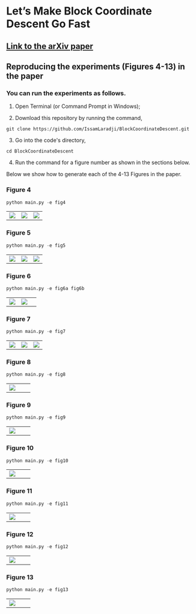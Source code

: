 # Let’s Make Block Coordinate Descent Go Fast

## [Link to the arXiv paper](https://arxiv.org/pdf/1712.08859.pdf)


Reproducing the experiments (Figures 4-13) in the paper
-------------------------------------------------------

### You can run the experiments as follows.

1. Open Terminal (or Command Prompt in Windows);

2. Download this repository by running the command,
```
git clone https://github.com/IssamLaradji/BlockCoordinateDescent.git
```

3. Go into the code's directory,
```
cd BlockCoordinateDescent
```

4. Run the command for a figure number as shown in the sections below.

Below we show how to generate each of the 4-13 Figures in the paper.

###  Figure 4


```python
python main.py -e fig4
```



|         |            |   |
| ------------- |:-------------:| -----:|
| ![](Figures/png_subplots/fig4/0_0.png)     | ![](Figures/png_subplots/fig4/1_0.png) | ![](Figures/png_subplots/fig4/2_0.png) |

### Figure 5


```python
python main.py -e fig5
```



|         |            |   |
| ------------- |:-------------:| -----:|
| ![](Figures/png_subplots/fig5/0_0.png)     | ![](Figures/png_subplots/fig5/1_0.png) | ![](Figures/png_subplots/fig5/2_0.png) |

### Figure 6


```python
python main.py -e fig6a fig6b
```



|         |            |   |
| ------------- |:-------------:| -----:|
| ![](Figures/png_plots/fig6a.png)     | ![](Figures/png_plots/fig6b.png) 

### Figure 7


```python
python main.py -e fig7
```


|         |            |   |
| ------------- |:-------------:| -----:|
| ![](Figures/png_subplots/fig7/0_0.png)     | ![](Figures/png_subplots/fig7/0_1.png) | ![](Figures/png_subplots/fig7/0_2.png) |


### Figure 8


```python
python main.py -e fig8
```


|         |            |   |
| ------------- |:-------------:| -----:|
| ![](Figures/png_plots/fig8.png)


### Figure 9


```python
python main.py -e fig9
```


|         |            |   |
| ------------- |:-------------:| -----:|
| ![](Figures/png_plots/fig9.png)


### Figure 10



```python
python main.py -e fig10
```


|         |            |   |
| ------------- |:-------------:| -----:|
| ![](Figures/png_plots/fig10.png)

### Figure 11



```python
python main.py -e fig11
```


|         |            |   |
| ------------- |:-------------:| -----:|
| ![](Figures/png_plots/fig11.png)


### Figure 12



```python
python main.py -e fig12
```


|         |            |   |
| ------------- |:-------------:| -----:|
| ![](Figures/png_plots/fig12.png)

### Figure 13


```python
python main.py -e fig13
```


|         |            |   |
| ------------- |:-------------:| -----:|
| ![](Figures/png_plots/fig13.png)